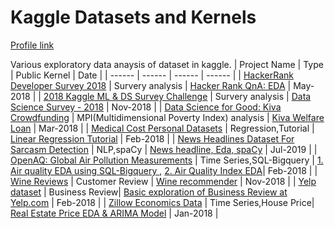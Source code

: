 # Kaggle Datasets and Kernels

[Profile link](https://www.kaggle.com/sudhirnl7)

Various exploratory data anaysis of dataset in kaggle.
| Project Name | Type  | Public Kernel | Date |
| ------ | ------ | ------ | ------ | 
| [HackerRank Developer Survey 2018](https://www.kaggle.com/hackerrank/developer-survey-2018/home) | Survery analysis | [Hacker Rank QnA: EDA](https://www.kaggle.com/sudhirnl7/hacker-rank-qna-eda) | May-2018 |
| [2018 Kaggle ML & DS Survey Challenge](https://www.kaggle.com/kaggle/kaggle-survey-2018) | Survery analysis | [Data Science Survey - 2018](https://www.kaggle.com/sudhirnl7/data-science-survey-2018) | Nov-2018 |
| [Data Science for Good: Kiva Crowdfunding](https://www.kaggle.com/kiva/data-science-for-good-kiva-crowdfunding) | MPI(Multidimensional Poverty Index) analysis | [Kiva Welfare Loan](https://www.kaggle.com/sudhirnl7/kiva-welfare-loan/) | Mar-2018 |
| [Medical Cost Personal Datasets](https://www.kaggle.com/mirichoi0218/insurance) | Regression,Tutorial | [Linear Regression Tutorial](https://www.kaggle.com/sudhirnl7/linear-regression-tutorial) | Feb-2018 |
| [News Headlines Dataset For Sarcasm Detection](https://www.kaggle.com/rmisra/news-headlines-dataset-for-sarcasm-detection) | NLP,spaCy | [News headline, Eda, spaCy](https://www.kaggle.com/sudhirnl7/news-headline-eda-spacy) | Jul-2019 |
| [OpenAQ: Global Air Pollution Measurements](https://www.kaggle.com/open-aq/openaq) | Time Series,SQL-Bigquery | [1. Air quality EDA using SQL-Bigquery ](https://www.kaggle.com/sudhirnl7/air-quality-eda-using-sql-bigquery), [2. Air Quality Index EDA](https://www.kaggle.com/sudhirnl7/air-quality-index-eda)| Feb-2018 |
| [Wine Reviews](https://www.kaggle.com/zynicide/wine-reviews) | Customer Review | [Wine recommender](https://www.kaggle.com/sudhirnl7/wine-recommender) | Nov-2018 |
| [Yelp dataset](https://www.kaggle.com/yelp-dataset/yelp-dataset/) | Business Review| [Basic exploration of Business Review at Yelp.com](https://www.kaggle.com/sudhirnl7/basic-exploration-of-business-review-at-yelp-com) | Feb-2018 |
| [Zillow Economics Data](https://www.kaggle.com/zillow/zecon) | Time Series,House Price| [Real Estate Price EDA & ARIMA Model](https://www.kaggle.com/sudhirnl7/real-estate-price-eda-arima-model) | Jan-2018 |
